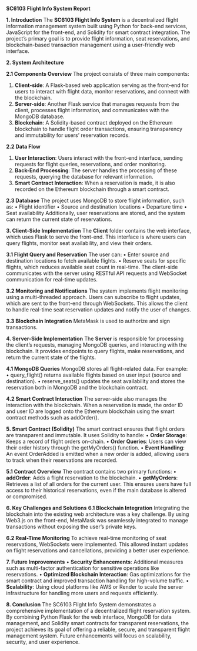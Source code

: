 **SC6103 Flight Info System Report**

**1. Introduction**
The **SC6103 Flight Info System** is a decentralized flight information management system built using Python for back-end services, JavaScript for the front-end, and Solidity for smart contract integration. The project’s primary goal is to provide flight information, seat reservations, and blockchain-based transaction management using a user-friendly web interface.

**2. System Architecture**

**2.1 Components Overview**
The project consists of three main components:
1. **Client-side**: A Flask-based web application serving as the front-end for users to interact with flight data, monitor reservations, and connect with the blockchain.
2. **Server-side**: Another Flask service that manages requests from the client, processes flight information, and communicates with the MongoDB database.
3. **Blockchain**: A Solidity-based contract deployed on the Ethereum blockchain to handle flight order transactions, ensuring transparency and immutability for users’ reservation records.

**2.2 Data Flow**
1. **User Interaction**: Users interact with the front-end interface, sending requests for flight queries, reservations, and order monitoring.
2. **Back-End Processing**: The server handles the processing of these requests, querying the database for relevant information.
3. **Smart Contract Interaction**: When a reservation is made, it is also recorded on the Ethereum blockchain through a smart contract.

**2.3 Database**
The project uses MongoDB to store flight information, such as:
• Flight identifier
• Source and destination locations
• Departure time
• Seat availability
Additionally, user reservations are stored, and the system can return the current state of reservations.

**3. Client-Side Implementation**
The **Client** folder contains the web interface, which uses Flask to serve the front-end. This interface is where users can query flights, monitor seat availability, and view their orders.

**3.1 Flight Query and Reservation**
The user can:
• Enter source and destination locations to fetch available flights.
• Reserve seats for specific flights, which reduces available seat count in real-time.
The client-side communicates with the server using RESTful API requests and WebSocket communication for real-time updates.

**3.2 Monitoring and Notifications**
The system implements flight monitoring using a multi-threaded approach. Users can subscribe to flight updates, which are sent to the front-end through WebSockets. This allows the client to handle real-time seat reservation updates and notify the user of changes.

**3.3 Blockchain Integration**
MetaMask is used to authorize and sign transactions.

**4. Server-Side Implementation**
The **Server** is responsible for processing the client’s requests, managing MongoDB queries, and interacting with the blockchain. It provides endpoints to query flights, make reservations, and return the current state of the flights.

**4.1 MongoDB Queries**
MongoDB stores all flight-related data. For example:
• query_flight() returns available flights based on user input (source and destination).
• reserve_seats() updates the seat availability and stores the reservation both in MongoDB and the blockchain contract.

**4.2 Smart Contract Interaction**
The server-side also manages the interaction with the blockchain. When a reservation is made, the order ID and user ID are logged onto the Ethereum blockchain using the smart contract methods such as addOrder().

**5. Smart Contract (Solidity)**
The smart contract ensures that flight orders are transparent and immutable. It uses Solidity to handle:
• **Order Storage**: Keeps a record of flight orders on-chain.
• **Order Queries**: Users can view their order history through the getMyOrders() function.
• **Event Handling**: An event OrderAdded is emitted when a new order is added, allowing users to track when their reservations are recorded.

**5.1 Contract Overview**
The contract contains two primary functions:
• **addOrder**: Adds a flight reservation to the blockchain.
• **getMyOrders**: Retrieves a list of all orders for the current user.
This ensures users have full access to their historical reservations, even if the main database is altered or compromised.

**6. Key Challenges and Solutions**
**6.1 Blockchain Integration**
Integrating the blockchain into the existing web architecture was a key challenge. By using Web3.js on the front-end, MetaMask was seamlessly integrated to manage transactions without exposing the user’s private keys.

**6.2 Real-Time Monitoring**
To achieve real-time monitoring of seat reservations, WebSockets were implemented. This allowed instant updates on flight reservations and cancellations, providing a better user experience.

**7. Future Improvements**
• **Security Enhancements**: Additional measures such as multi-factor authentication for sensitive operations like reservations.
• **Optimized Blockchain Interaction**: Gas optimizations for the smart contract and improved transaction handling for high-volume traffic.
• **Scalability**: Using cloud platforms like AWS or Render to scale the server infrastructure for handling more users and requests efficiently.

**8. Conclusion**
The SC6103 Flight Info System demonstrates a comprehensive implementation of a decentralized flight reservation system. By combining Python Flask for the web interface, MongoDB for data management, and Solidity smart contracts for transparent reservations, the project achieves its goal of offering a reliable, secure, and transparent flight management system. Future enhancements will focus on scalability, security, and user experience.